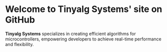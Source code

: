 # Welcome to Tinyalg Systems' site on GitHub

**Tinyalg Systems** specializes in creating efficient algorithms for microcontrollers, empowering developers to achieve real-time performance and flexibility.
